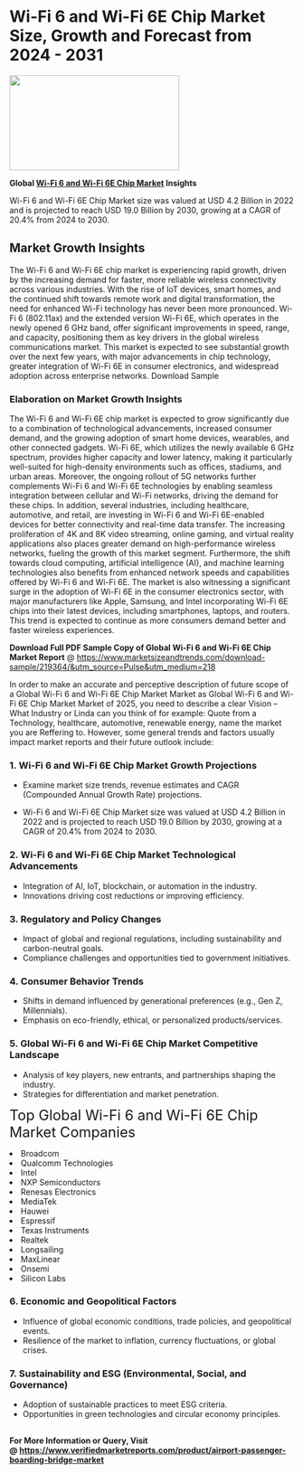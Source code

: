 <H1>Wi-Fi 6 and Wi-Fi 6E Chip Market Size, Growth and Forecast from 2024 - 2031</H1><img class="aligncenter size-medium wp-image-584254" src="https://thirdeyenews.in/wp-content/uploads/2024/09/Global-Market-Research-300x168.jpeg" alt="" width="300" height="168" /><p><strong>Global&nbsp;<a href="https://www.marketsizeandtrends.com/download-sample/219364/&amp;utm_source=Pulse&amp;utm_medium=218">Wi-Fi 6 and Wi-Fi 6E Chip Market</a> Insights</strong></p><p>Wi-Fi 6 and Wi-Fi 6E Chip Market size was valued at USD 4.2 Billion in 2022 and is projected to reach USD 19.0 Billion by 2030, growing at a CAGR of 20.4% from 2024 to 2030.</p><p><h2>Market Growth Insights</h2> The Wi-Fi 6 and Wi-Fi 6E chip market is experiencing rapid growth, driven by the increasing demand for faster, more reliable wireless connectivity across various industries. With the rise of IoT devices, smart homes, and the continued shift towards remote work and digital transformation, the need for enhanced Wi-Fi technology has never been more pronounced. Wi-Fi 6 (802.11ax) and the extended version Wi-Fi 6E, which operates in the newly opened 6 GHz band, offer significant improvements in speed, range, and capacity, positioning them as key drivers in the global wireless communications market. This market is expected to see substantial growth over the next few years, with major advancements in chip technology, greater integration of Wi-Fi 6E in consumer electronics, and widespread adoption across enterprise networks. Download Sample <h3>Elaboration on Market Growth Insights</h3> The Wi-Fi 6 and Wi-Fi 6E chip market is expected to grow significantly due to a combination of technological advancements, increased consumer demand, and the growing adoption of smart home devices, wearables, and other connected gadgets. Wi-Fi 6E, which utilizes the newly available 6 GHz spectrum, provides higher capacity and lower latency, making it particularly well-suited for high-density environments such as offices, stadiums, and urban areas. Moreover, the ongoing rollout of 5G networks further complements Wi-Fi 6 and Wi-Fi 6E technologies by enabling seamless integration between cellular and Wi-Fi networks, driving the demand for these chips. In addition, several industries, including healthcare, automotive, and retail, are investing in Wi-Fi 6 and Wi-Fi 6E-enabled devices for better connectivity and real-time data transfer. The increasing proliferation of 4K and 8K video streaming, online gaming, and virtual reality applications also places greater demand on high-performance wireless networks, fueling the growth of this market segment. Furthermore, the shift towards cloud computing, artificial intelligence (AI), and machine learning technologies also benefits from enhanced network speeds and capabilities offered by Wi-Fi 6 and Wi-Fi 6E. The market is also witnessing a significant surge in the adoption of Wi-Fi 6E in the consumer electronics sector, with major manufacturers like Apple, Samsung, and Intel incorporating Wi-Fi 6E chips into their latest devices, including smartphones, laptops, and routers. This trend is expected to continue as more consumers demand better and faster wireless experiences. </p><p><span class=""><strong>Download Full PDF Sample Copy of Global Wi-Fi 6 and Wi-Fi 6E Chip Market Report</strong> @ <a href="https://www.marketsizeandtrends.com/download-sample/219364/&amp;utm_source=Pulse&amp;utm_medium=218" target="_blank">https://www.marketsizeandtrends.com/download-sample/219364/&amp;utm_source=Pulse&amp;utm_medium=218</a></span></p><p>In order to make an accurate and perceptive description of future scope of a Global&nbsp;Wi-Fi 6 and Wi-Fi 6E Chip Market Market as Global&nbsp;Wi-Fi 6 and Wi-Fi 6E Chip Market Market of 2025, you need to describe a clear Vision &ndash; What Industry or Linda can you think of for example: Quote from a Technology, healthcare, automotive, renewable energy, name the market you are Reffering to. However, some general trends and factors usually impact market reports and their future outlook include:</p><h3>1.&nbsp;<strong>Wi-Fi 6 and Wi-Fi 6E Chip Market Growth Projections</strong></h3><ul><li>Examine market size trends, revenue estimates and CAGR (Compounded Annual Growth Rate) projections.</li><li><p>Wi-Fi 6 and Wi-Fi 6E Chip Market size was valued at USD 4.2 Billion in 2022 and is projected to reach USD 19.0 Billion by 2030, growing at a CAGR of 20.4% from 2024 to 2030.</p></li></ul><h3>2.&nbsp;<strong>Wi-Fi 6 and Wi-Fi 6E Chip Market Technological Advancements</strong></h3><ul><li>Integration of AI, IoT, blockchain, or automation in the industry.</li><li>Innovations driving cost reductions or improving efficiency.</li></ul><h3>3.&nbsp;<strong>Regulatory and Policy Changes</strong></h3><ul><li>Impact of global and regional regulations, including sustainability and carbon-neutral goals.</li><li>Compliance challenges and opportunities tied to government initiatives.</li></ul><h3>4.&nbsp;<strong>Consumer Behavior Trends</strong></h3><ul><li>Shifts in demand influenced by generational preferences (e.g., Gen Z, Millennials).</li><li>Emphasis on eco-friendly, ethical, or personalized products/services.</li></ul><h3>5.&nbsp;<strong>Global Wi-Fi 6 and Wi-Fi 6E Chip Market Competitive Landscape</strong></h3><ul><li>Analysis of key players, new entrants, and partnerships shaping the industry.</li><li>Strategies for differentiation and market penetration.</li></ul><p data-pm-slice="1 1 []"><span style="color: inherit; font-family: inherit; font-size: 25px;">Top Global Wi-Fi 6 and Wi-Fi 6E Chip Market Companies</span></p><div class="" data-test-id=""><p><li>Broadcom</li><li> Qualcomm Technologies</li><li> Intel</li><li> NXP Semiconductors</li><li> Renesas Electronics</li><li> MediaTek</li><li> Hauwei</li><li> Espressif</li><li> Texas Instruments</li><li> Realtek</li><li> Longsailing</li><li> MaxLinear</li><li> Onsemi</li><li> Silicon Labs</li></p></div><h3>6.&nbsp;<strong>Economic and Geopolitical Factors</strong></h3><ul><li>Influence of global economic conditions, trade policies, and geopolitical events.</li><li>Resilience of the market to inflation, currency fluctuations, or global crises.</li></ul><h3>7.&nbsp;<strong>Sustainability and ESG (Environmental, Social, and Governance)</strong></h3><ul><li>Adoption of sustainable practices to meet ESG criteria.</li><li>Opportunities in green technologies and circular economy principles.</li></ul><h2><strong style="font-size: 14px;">For More Information or Query, Visit @&nbsp;</strong><a style="background-color: #ffffff; font-size: 14px;" href="https://www.marketsizeandtrends.com/report/wi-fi-6-and-wi-fi-6e-chip-market/" target="_blank">https://www.verifiedmarketreports.com/product/airport-passenger-boarding-bridge-market</a></h2>
